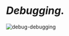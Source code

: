 # **_Debugging._**

![debug-debugging](https://user-images.githubusercontent.com/85587286/160736112-8e488e41-31ec-4a96-84a3-c6c02b1ec66a.gif)
